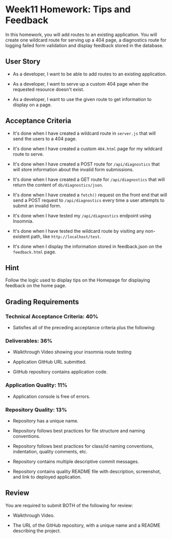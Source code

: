 # Week11 Homework: Tips and Feedback

In this homework, you will add routes to an existing application. You will create one wildcard route for serving up a 404 page, a diagnostics route for logging failed form validation and display feedback stored in the database.

## User Story

* As a developer, I want to be able to add routes to an existing application.

* As a developer, I want to serve up a custom 404 page when the requested resource doesn't exist.

* As a developer, I want to use the given route to get information to display on a page.

## Acceptance Criteria

* It's done when I have created a wildcard route in `server.js` that will send the users to a 404 page.

* It's done when I have created a custom `404.html` page for my wildcard route to serve. 

* It's done when I have created a POST route for `/api/diagnostics` that will store information about the invalid form submissions.

* It's done when I have created a GET route for `/api/diagnostics` that will return the content of `db/diagnostics/json`.

* It's done when I have created a `fetch()` request on the front end that will send a POST request to `/api/diagnostics` every time a user attempts to submit an invalid form.

* It's done when I have tested my `/api/diagnostics` endpoint using Insomnia.

* It's done when I have tested the wildcard route by visiting any non-existent path, like `http://localhost/test`.

* It's done when I display the information stored in feedback.json on the `feedback.html` page.

## Hint
 Follow the logic used to display tips on the Homepage for displaying feedback on the home page.

## Grading Requirements

### Technical Acceptance Criteria: 40%

* Satisfies all of the preceding acceptance criteria plus the following:


### Deliverables: 36%

* Walkthrough Video showing your insomnia route testing

* Application GitHub URL submitted.

* GitHub repository contains application code.


### Application Quality: 11%

* Application console is free of errors.


### Repository Quality: 13%

* Repository has a unique name.

* Repository follows best practices for file structure and naming conventions.

* Repository follows best practices for class/id naming conventions, indentation, quality comments, etc.

* Repository contains multiple descriptive commit messages.

* Repository contains quality README file with description, screenshot, and link to deployed application.


## Review

You are required to submit BOTH of the following for review:

* Walkthrough Video.

* The URL of the GitHub repository, with a unique name and a README describing the project.



